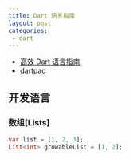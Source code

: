 ```yaml
---
title: Dart 语言指南
layout: post
categories:
 - dart
---
```


* [高效 Dart 语言指南](https://dart.cn/guides/language/effective-dart)
* [dartpad](https://dartpad.cn/)

## 开发语言

### 数组[Lists]

```dart
var list = [1, 2, 3];
List<int> growableList = [1, 2];
```